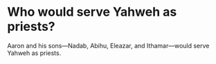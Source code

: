# Who would serve Yahweh as priests?

Aaron and his sons—Nadab, Abihu, Eleazar, and Ithamar—would serve Yahweh as priests.
